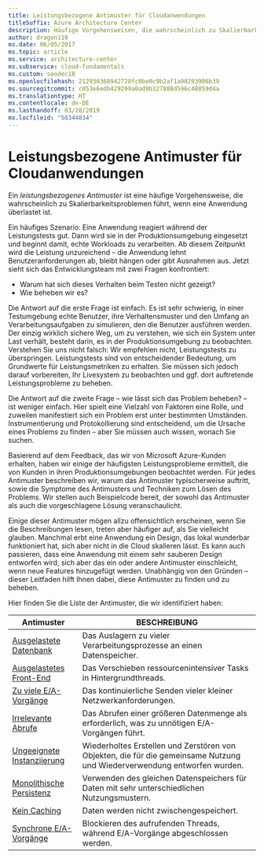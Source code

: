 ```yaml
---
title: Leistungsbezogene Antimuster für Cloudanwendungen
titleSuffix: Azure Architecture Center
description: Häufige Vorgehensweisen, die wahrscheinlich zu Skalierbarkeitsproblemen führen.
author: dragon119
ms.date: 06/05/2017
ms.topic: article
ms.service: architecture-center
ms.subservice: cloud-fundamentals
ms.custom: seodec18
ms.openlocfilehash: 212930368942728fc0be0c9b2af1a90293906b39
ms.sourcegitcommit: c053e6edb429299a0ad9b327888d596c48859d4a
ms.translationtype: HT
ms.contentlocale: de-DE
ms.lasthandoff: 03/20/2019
ms.locfileid: "58344834"
---
```

# <a name="performance-antipatterns-for-cloud-applications"></a>Leistungsbezogene Antimuster für Cloudanwendungen

Ein *leistungsbezogenes Antimuster* ist eine häufige Vorgehensweise, die wahrscheinlich zu Skalierbarkeitsproblemen führt, wenn eine Anwendung überlastet ist.

Ein häufiges Szenario: Eine Anwendung reagiert während der Leistungstests gut. Dann wird sie in der Produktionsumgebung eingesetzt und beginnt damit, echte Workloads zu verarbeiten. Ab diesem Zeitpunkt wird die Leistung unzureichend – die Anwendung lehnt Benutzeranforderungen ab, bleibt hängen oder gibt Ausnahmen aus. Jetzt sieht sich das Entwicklungsteam mit zwei Fragen konfrontiert:

- Warum hat sich dieses Verhalten beim Testen nicht gezeigt?
- Wie beheben wir es?

Die Antwort auf die erste Frage ist einfach. Es ist sehr schwierig, in einer Testumgebung echte Benutzer, ihre Verhaltensmuster und den Umfang an Verarbeitungsaufgaben zu simulieren, den die Benutzer ausführen werden. Der einzig wirklich sichere Weg, um zu verstehen, wie sich ein System unter Last verhält, besteht darin, es in der Produktionsumgebung zu beobachten. Verstehen Sie uns nicht falsch: Wir empfehlen nicht, Leistungstests zu überspringen. Leistungstests sind von entscheidender Bedeutung, um Grundwerte für Leistungsmetriken zu erhalten. Sie müssen sich jedoch darauf vorbereiten, Ihr Livesystem zu beobachten und ggf. dort auftretende Leistungsprobleme zu beheben.

Die Antwort auf die zweite Frage – wie lässt sich das Problem beheben? – ist weniger einfach. Hier spielt eine Vielzahl von Faktoren eine Rolle, und zuweilen manifestiert sich ein Problem erst unter bestimmten Umständen. Instrumentierung und Protokollierung sind entscheidend, um die Ursache eines Problems zu finden – aber Sie müssen auch wissen, wonach Sie suchen.

Basierend auf dem Feedback, das wir von Microsoft Azure-Kunden erhalten, haben wir einige der häufigsten Leistungsprobleme ermittelt, die von Kunden in ihren Produktionsumgebungen beobachtet werden. Für jedes Antimuster beschreiben wir, warum das Antimuster typischerweise auftritt, sowie die Symptome des Antimusters und Techniken zum Lösen des Problems. Wir stellen auch Beispielcode bereit, der sowohl das Antimuster als auch die vorgeschlagene Lösung veranschaulicht.

Einige dieser Antimuster mögen allzu offensichtlich erscheinen, wenn Sie die Beschreibungen lesen, treten aber häufiger auf, als Sie vielleicht glauben. Manchmal erbt eine Anwendung ein Design, das lokal wunderbar funktioniert hat, sich aber nicht in die Cloud skalieren lässt. Es kann auch passieren, dass eine Anwendung mit einem sehr sauberen Design entworfen wird, sich aber das ein oder andere Antimuster einschleicht, wenn neue Features hinzugefügt werden. Unabhängig von den Gründen – dieser Leitfaden hilft Ihnen dabei, diese Antimuster zu finden und zu beheben.

Hier finden Sie die Liste der Antimuster, die wir identifiziert haben:

| Antimuster | BESCHREIBUNG |
|-------------|-------------|
| [Ausgelastete Datenbank][BusyDatabase] | Das Auslagern zu vieler Verarbeitungsprozesse an einen Datenspeicher. |
| [Ausgelastetes Front-End][BusyFrontEnd] | Das Verschieben ressourcenintensiver Tasks in Hintergrundthreads. |
| [Zu viele E/A-Vorgänge][ChattyIO] | Das kontinuierliche Senden vieler kleiner Netzwerkanforderungen. |
| [Irrelevante Abrufe][ExtraneousFetching] | Das Abrufen einer größeren Datenmenge als erforderlich, was zu unnötigen E/A-Vorgängen führt. |
| [Ungeeignete Instanziierung][ImproperInstantiation] | Wiederholtes Erstellen und Zerstören von Objekten, die für die gemeinsame Nutzung und Wiederverwendung entworfen wurden. |
| [Monolithische Persistenz][MonolithicPersistence] | Verwenden des gleichen Datenspeichers für Daten mit sehr unterschiedlichen Nutzungsmustern. |
| [Kein Caching][NoCaching] | Daten werden nicht zwischengespeichert. |
| [Synchrone E/A-Vorgänge][SynchronousIO] | Blockieren des aufrufenden Threads, während E/A-Vorgänge abgeschlossen werden. |

[BusyDatabase]: ./busy-database/index.md
[BusyFrontEnd]: ./busy-front-end/index.md
[ChattyIO]: ./chatty-io/index.md
[ExtraneousFetching]: ./extraneous-fetching/index.md
[ImproperInstantiation]: ./improper-instantiation/index.md
[MonolithicPersistence]: ./monolithic-persistence/index.md
[NoCaching]: ./no-caching/index.md
[SynchronousIO]: ./synchronous-io/index.md
